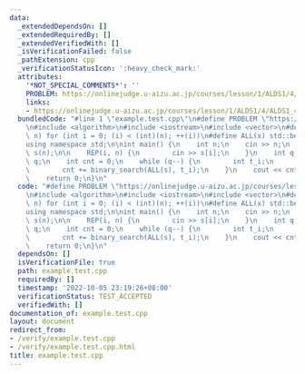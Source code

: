 ```yaml
---
data:
  _extendedDependsOn: []
  _extendedRequiredBy: []
  _extendedVerifiedWith: []
  _isVerificationFailed: false
  _pathExtension: cpp
  _verificationStatusIcon: ':heavy_check_mark:'
  attributes:
    '*NOT_SPECIAL_COMMENTS*': ''
    PROBLEM: https://onlinejudge.u-aizu.ac.jp/courses/lesson/1/ALDS1/4/ALDS1_4_B
    links:
    - https://onlinejudge.u-aizu.ac.jp/courses/lesson/1/ALDS1/4/ALDS1_4_B
  bundledCode: "#line 1 \"example.test.cpp\"\n#define PROBLEM \"https://onlinejudge.u-aizu.ac.jp/courses/lesson/1/ALDS1/4/ALDS1_4_B\"\
    \n#include <algorithm>\n#include <iostream>\n#include <vector>\n#define REP(i,\
    \ n) for (int i = 0; (i) < (int)(n); ++(i))\n#define ALL(x) std::begin(x), std::end(x)\n\
    using namespace std;\n\nint main() {\n    int n;\n    cin >> n;\n    vector<int>\
    \ s(n);\n\n    REP(i, n) {\n        cin >> s[i];\n    }\n    int q;\n    cin >>\
    \ q;\n    int cnt = 0;\n    while (q--) {\n        int t_i;\n        cin >> t_i;\n\
    \        cnt += binary_search(ALL(s), t_i);\n    }\n    cout << cnt << endl;\n\
    \    return 0;\n}\n"
  code: "#define PROBLEM \"https://onlinejudge.u-aizu.ac.jp/courses/lesson/1/ALDS1/4/ALDS1_4_B\"\
    \n#include <algorithm>\n#include <iostream>\n#include <vector>\n#define REP(i,\
    \ n) for (int i = 0; (i) < (int)(n); ++(i))\n#define ALL(x) std::begin(x), std::end(x)\n\
    using namespace std;\n\nint main() {\n    int n;\n    cin >> n;\n    vector<int>\
    \ s(n);\n\n    REP(i, n) {\n        cin >> s[i];\n    }\n    int q;\n    cin >>\
    \ q;\n    int cnt = 0;\n    while (q--) {\n        int t_i;\n        cin >> t_i;\n\
    \        cnt += binary_search(ALL(s), t_i);\n    }\n    cout << cnt << endl;\n\
    \    return 0;\n}\n"
  dependsOn: []
  isVerificationFile: true
  path: example.test.cpp
  requiredBy: []
  timestamp: '2022-10-05 23:19:26+08:00'
  verificationStatus: TEST_ACCEPTED
  verifiedWith: []
documentation_of: example.test.cpp
layout: document
redirect_from:
- /verify/example.test.cpp
- /verify/example.test.cpp.html
title: example.test.cpp
---
```

